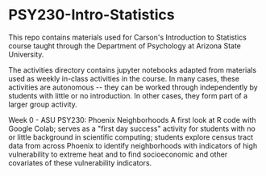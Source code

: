 # PSY230-Intro-Statistics
This repo contains materials used for Carson's Introduction to Statistics course taught through the Department of Psychology at Arizona State University.

The activities directory contains jupyter notebooks adapted from materials used as weekly in-class activities in the course. In many cases, these activities are autonomous -- they can be worked through independently by students with little or no introduction. In other cases, they form part of a larger group activity.


Week 0 - ASU PSY230: Phoenix Neighborhoods
  A first look at R code with Google Colab; serves as a "first day success" activity for students with no or little background in scientific computing; students explore census tract data from across Phoenix to identify neighborhoods with indicators of high vulnerability to extreme heat and to find socioeconomic and other covariates of these vulnerability indicators.
